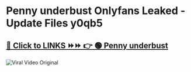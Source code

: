 
 # Penny underbust Onlyfans Leaked - Update Files y0qb5

## <h2><a href="https://clipsfans.com/Penny_underbust&ref=git">🔗 Click to LINKS ⏩⏩ 👉 🟢 Penny underbust </a></h2>

<a href="https://clipsfans.com/Penny_underbust&ref=git" rel="nofollow" data-target="animated-image.originalLink"><img src="https://i.ibb.co.com/xMMVF88/686577567.gif" alt="Viral Video Original" style="max-width: 100%; display: inline-block;" data-target="animated-image.originalImage"></a>

